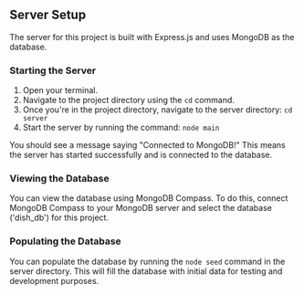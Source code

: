 ## Server Setup

The server for this project is built with Express.js and uses MongoDB as the database.

### Starting the Server

1. Open your terminal.
2. Navigate to the project directory using the `cd` command.
3. Once you're in the project directory, navigate to the server directory: `cd server`
4. Start the server by running the command: `node main`

You should see a message saying "Connected to MongoDB!" This means the server has started successfully and is connected to the database.

### Viewing the Database

You can view the database using MongoDB Compass. To do this, connect MongoDB Compass to your MongoDB server and select the database ('dish_db') for this project.

### Populating the Database

You can populate the database by running the `node seed` command in the server directory. This will fill the database with initial data for testing and development purposes.